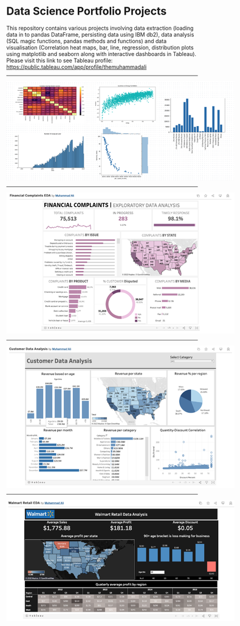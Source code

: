 # Data Science Portfolio Projects

This repository contains various projects involving data extraction (loading data in to pandas DataFrame, persisting data using IBM db2), data analysis (SQL magic functions, pandas methods and functions) and data visualisation (Correlation heat maps, bar, line, regression, distribution plots using matplotlib and seaborn along with interactive dashboards in Tableau). Please visit this link to see Tableau profile: https://public.tableau.com/app/profile/themuhammadali

---


<img
  src="https://github.com/ma-94/Data-Science-Portfolio/blob/main/DS%20Poster.png"
  alt="Alt text"
  title="Data Visualisation"
  style="display: inline-block; margin: 0 auto; max-width: 600px">
  
  ---
  
  
  
 <img
  src="https://github.com/ma-94/Data-Science-Portfolio/blob/main/Financial%20Compalints%20EDA.png"
  alt="Alt text"
  title="Data Visualisation"
  style="display: inline-block; margin: 0 auto; max-width: 600px">
  
  ---
  
  
  <img
  src="https://github.com/ma-94/Data-Science-Portfolio/blob/main/Customer%20Data%20Analysis.png"
  alt="Alt text"
  title="Data Visualisation"
  style="display: inline-block; margin: 0 auto; max-width: 600px">
  
  ---
 
  
 
  <img
  src="https://github.com/ma-94/Data-Science-Portfolio/blob/main/Walmart%20Retail%20EDA.png"
  alt="Alt text"
  title="Data Visualisation"
  style="display: inline-block; margin: 0 auto; max-width: 600px">
